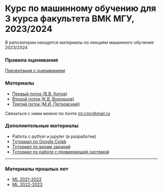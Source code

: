 # Курс по машинному обучению для 3 курса факультета ВМК МГУ, 2023/2024

В репозитории находятся материалы по лекциям машинного обучения 2023/2024

### Правила оценивания

[Презентация с оцениванием](https://github.com/MSU-ML-COURSE/ML-COURSE-23-24/blob/main/files/Оценивание_курс.pdf)

### Материалы
 * [Первый поток (В.В. Китов)](https://github.com/MSU-ML-COURSE/ML-COURSE-22-23/blob/main/1_stream.md)
 * [Второй поток (К.В. Воронцов)](https://github.com/MSU-ML-COURSE/ML-COURSE-22-23/blob/main/2_stream.md)
 * [Третий поток (М.И. Петровский)](https://github.com/MSU-ML-COURSE/ML-COURSE-22-23/blob/main/3_stream.md)

Связаться с нами можно по почте ml.cmc@mail.ru

### Дополнительные материалы
* Работа с python и jupyter (в разработке)
* [Туториал по Google Colab](https://github.com/MSU-ML-COURSE/ML-COURSE-23-24/blob/main/tutorials/Google%20Colab.pdf)
* [Туториал по видам заданий](https://github.com/MSU-ML-COURSE/ML-COURSE-22-23/blob/main/files/%D0%A2%D0%B8%D0%BF%D1%8B%20%D0%B7%D0%B0%D0%B4%D0%B0%D0%BD%D0%B8%D0%B8%CC%86.pdf)
* [Туториал по работе с проверяющей системой](https://github.com/MSU-ML-COURSE/ML-COURSE-22-23/blob/main/files/%D0%A0%D0%B0%D0%B1%D0%BE%D1%82%D0%B0%20%D0%B2%20%D0%BF%D1%80%D0%BE%D0%B2%D0%B5%D1%80%D1%8F%D1%8E%D1%89%D0%B5%D0%B8%CC%86%20%D1%81%D0%B8%D1%81%D1%82%D0%B5%D0%BC%D0%B5.pdf)

--------------------------------

 ### Материалы прошлых лет
 * [ML 2021-2022](https://github.com/MSU-ML-COURSE/ML-COURSE-21-22)
 * [ML 2022-2023](https://github.com/MSU-ML-COURSE/ML-COURSE-21-22)

